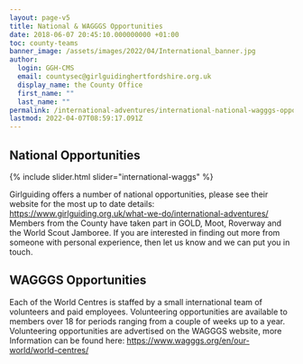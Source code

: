 ```yaml
---
layout: page-v5
title: National & WAGGGS Opportunities
date: 2018-06-07 20:45:10.000000000 +01:00
toc: county-teams
banner_image: /assets/images/2022/04/International_banner.jpg
author:
  login: GGH-CMS
  email: countysec@girlguidinghertfordshire.org.uk
  display_name: the County Office
  first_name: ""
  last_name: ""
permalink: /international-adventures/international-national-wagggs-opportunities/
lastmod: 2022-04-07T08:59:17.091Z
---
```

## National Opportunities

{% include slider.html slider="international-waggs" %}

Girlguiding offers a number of national opportunities, please see their website for the most up to date details: <a href="https://www.girlguiding.org.uk/what-we-do/international-adventures/" target="_blank" rel="noopener">https://www.girlguiding.org.uk/what-we-do/international-adventures/</a> Members from the County have taken part in GOLD, Moot, Roverway and the World Scout Jamboree. If you are interested in finding out more from someone with personal experience, then let us know and we can put you in touch.

## WAGGGS Opportunities

Each of the World Centres is staffed by a small international team of volunteers and paid employees. Volunteering opportunities are available to members over 18 for periods ranging from a couple of weeks up to a year. Volunteering opportunities are advertised on the WAGGGS website, more Information can be found here: <a href="https://www.wagggs.org/en/our-world/world-centres/" target="_blank" rel="noopener">https://www.wagggs.org/en/our-world/world-centres/</a>
